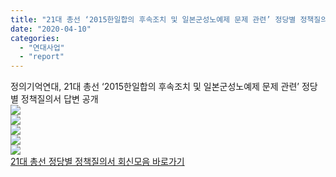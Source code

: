 ```yaml
---
title: "21대 총선 ‘2015한일합의 후속조치 및 일본군성노예제 문제 관련’ 정당별 정책질의서 답변 공개"
date: "2020-04-10"
categories: 
  - "연대사업"
  - "report"
---
```


정의기억연대, 21대 총선 ‘2015한일합의 후속조치 및 일본군성노예제 문제 관련’ 정당별 정책질의서 답변 공개  
![](https://womenandwar.net/kr/wp-content/uploads/2020/04/카드뉴스-01.jpg)  
![](https://womenandwar.net/kr/wp-content/uploads/2020/04/카드뉴스-02.jpg)  
![](https://womenandwar.net/kr/wp-content/uploads/2020/04/카드뉴스-03.jpg)  
![](https://womenandwar.net/kr/wp-content/uploads/2020/04/카드뉴스-04.jpg)  
![](https://womenandwar.net/kr/wp-content/uploads/2020/04/카드뉴스-05.jpg)  
[21대 총선 정당별 정책질의서 회신모음 바로가기](https://womenandwar.net/kr/notice/?uid=668&mod=document&pageid=1)
